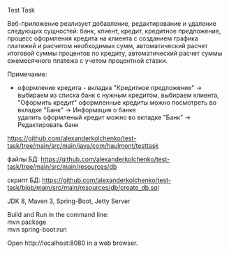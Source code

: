 Test Task

Веб-приложение реализует добавление, редактирование и удаление следующих сущностей: банк, клиент, кредит, кредитное предложение, процесс оформления кредита на клиента с созданием графика платежей и расчетом
необходимых сумм, автоматический расчет итоговой суммы процентов по кредиту, автоматический расчет суммы ежемесячного платежа с учетом процентной ставки.

Примечание:<br>
- оформление кредита - вкладка "Кредитное предложение" -> выбираем из списка банк с нужным кредитом, выбираем клиента, "Оформить кредит"
оформленные кредиты можно посмотреть во вкладке "Банк" -> Информация о банке<br>
удалить оформленый кредит можно во вкладке "Банк" -> Редактировать банк



https://github.com/alexanderkolchenko/test-task/tree/main/src/main/java/com/haulmont/testtask

файлы БД:
https://github.com/alexanderkolchenko/test-task/tree/main/src/main/resources/db

скрипт БД:
https://github.com/alexanderkolchenko/test-task/blob/main/src/main/resources/db/create_db.sql

JDK 8, Maven 3, Spring-Boot, Jetty Server

Build and Run in the command line:<br>
mvn package<br>
mvn spring-boot:run

Open http://localhost:8080 in a web browser.

